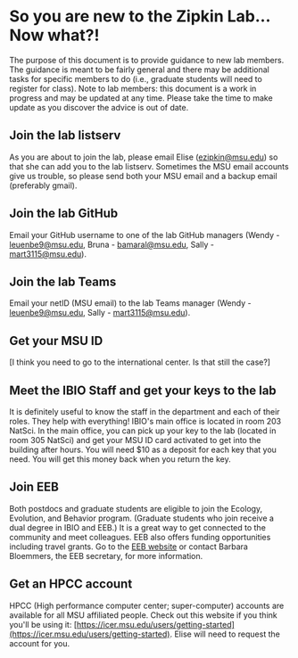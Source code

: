 # So you are new to the Zipkin Lab... Now what?!

The purpose of this document is to provide guidance to new lab members. The guidance is meant to be fairly general and there may be additional tasks for specific members to do (i.e., graduate students will need to register for class). Note to lab members: this document is a work in progress and may be updated at any time. Please take the time to make update as you discover the advice is out of date.

## Join the lab listserv
As you are about to join the lab, please email Elise (ezipkin@msu.edu) so that she can add you to the lab listserv.  Sometimes the MSU email accounts give us trouble, so please send both your MSU email and a backup email (preferably gmail).

## Join the lab GitHub
Email your GitHub username to one of the lab GitHub managers (Wendy - leuenbe9@msu.edu, Bruna - bamaral@msu.edu, Sally - mart3115@msu.edu). 

## Join the lab Teams
Email your netID (MSU email) to the lab Teams manager (Wendy - leuenbe9@msu.edu, Sally - mart3115@msu.edu).

## Get your MSU ID
[I think you need to go to the international center. Is that still the case?]

## Meet the IBIO Staff and get your keys to the lab
It is definitely useful to know the staff in the department and each of their roles.  They help with everything!  IBIO's main office is located in room 203 NatSci. In the main office, you can pick up your key to the lab (located in room 305 NatSci) and get your MSU ID card activated to get into the building after hours.  You will need $10 as a deposit for each key that you need. You will get this money back when you return the key.

## Join EEB
Both postdocs and graduate students are eligible to join the Ecology, Evolution, and Behavior program. (Graduate students who join receive a dual degree in IBIO and EEB.) It is a great way to get connected to the community and meet colleagues.  EEB also offers funding opportunities including travel grants. Go to the [EEB website](https://eeb.msu.edu/) or contact Barbara Bloemmers, the EEB secretary, for more information.

## Get an HPCC account
HPCC (High performance computer center; super-computer) accounts are available for all MSU affiliated people. Check out this website if you think you'll be using it: [https://icer.msu.edu/users/getting-started](https://icer.msu.edu/users/getting-started). Elise will need to request the account for you. 
